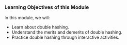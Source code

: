 ### Learning Objectives of this Module
In this module, we will:

   - Learn about double hashing.
   - Understand the merits and demerits of double hashing.
   - Practice double hashing through interactive activities.


